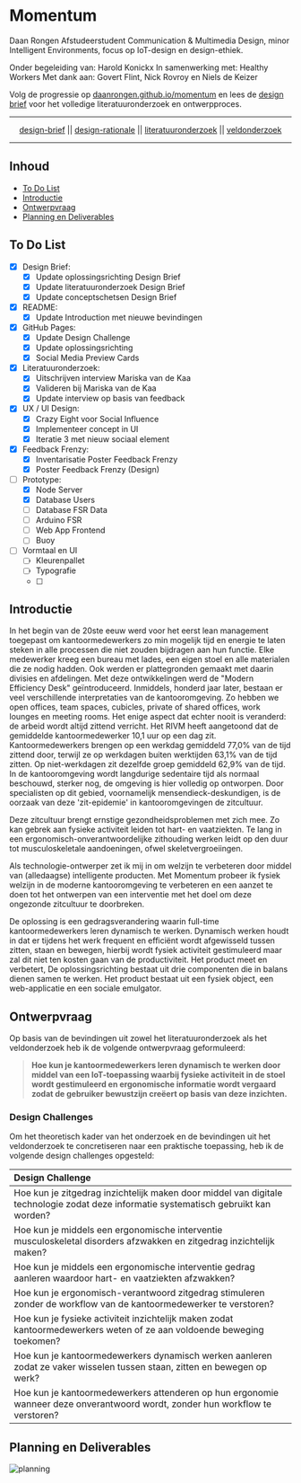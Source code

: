 # Momentum

Daan Rongen
Afstudeerstudent Communication & Multimedia Design,
minor Intelligent Environments, focus op IoT-design en design-ethiek.

Onder begeleiding van: Harold Konickx
In samenwerking met: Healthy Workers
Met dank aan: Govert Flint, Nick Rovroy en Niels de Keizer

Volg de progressie op [daanrongen.github.io/momentum](https://daanrongen.github.io/momentum/) en lees de [design brief](img/design-brief-compressed.pdf) voor het volledige literatuuronderzoek en ontwerpproces.

---

<div align="center">
<a href="https://github.com/daanrongen/momentum/blob/master/library/design-brief.md">design-brief</a> || <a href="https://github.com/daanrongen/momentum/blob/master/library/design-rationale.md">design-rationale</a> || <a href="https://github.com/daanrongen/momentum/blob/master/library/literatuuronderzoek.md">literatuuronderzoek</a> || <a href="https://github.com/daanrongen/momentum/blob/master/library/veldonderzoek.md">veldonderzoek</a>
</div>

---

## Inhoud
* [To Do List](#to-do-list)
* [Introductie](#introductie)
* [Ontwerpvraag](#ontwerpvraag)
* [Planning en Deliverables](#planning-en-deliverables)

## To Do List
- [x] Design Brief:
	- [x] Update oplossingsrichting Design Brief
	- [x] Update literatuuronderzoek Design Brief
	- [x] Update conceptschetsen Design Brief
- [x] README:
	- [x] Update Introduction met nieuwe bevindingen
- [x] GitHub Pages:
	- [x] Update Design Challenge
	- [x] Update oplossingsrichting
	- [x] Social Media Preview Cards
- [x] Literatuuronderzoek:
	- [x] Uitschrijven interview Mariska van de Kaa
	- [x] Valideren bij Mariska van de Kaa
	- [x] Update interview op basis van feedback
- [x] UX / UI Design:
	- [x] Crazy Eight voor Social Influence
	- [x] Implementeer concept in UI
	- [x] Iteratie 3 met nieuw sociaal element
- [x] Feedback Frenzy:
	- [x] Inventarisatie Poster Feedback Frenzy
	- [x] Poster Feedback Frenzy (Design)
- [ ] Prototype:
	- [x] Node Server
	- [x] Database Users
	- [ ] Database FSR Data
	- [ ] Arduino FSR
	- [ ] Web App Frontend
	- [ ] Buoy
- [ ] Vormtaal en UI
	- [ ] Kleurenpallet
	- [ ] Typografie
	- [ ]

## Introductie
In het begin van de 20ste eeuw werd voor het eerst lean management toegepast om kantoormedewerkers zo min mogelijk tijd en energie te laten steken in alle processen die niet zouden bijdragen aan hun functie. Elke medewerker kreeg een bureau met lades, een eigen stoel en alle materialen die ze nodig hadden. Ook werden er plattegronden gemaakt met daarin divisies en afdelingen.  Met deze ontwikkelingen werd de "Modern Efficiency Desk" geïntroduceerd. Inmiddels, honderd jaar later, bestaan er veel verschillende interpretaties van de kantooromgeving. Zo hebben we open offices, team spaces, cubicles, private of shared offices, work lounges en meeting rooms. Het enige aspect dat echter nooit is veranderd: de arbeid wordt altijd zittend verricht. Het RIVM heeft aangetoond dat de gemiddelde kantoormedewerker 10,1 uur op een dag zit. Kantoormedewerkers brengen op een werkdag gemiddeld 77,0% van de tijd zittend door, terwijl ze op werkdagen buiten werktijden 63,1% van de tijd zitten. Op niet-werkdagen zit dezelfde groep gemiddeld 62,9% van de tijd. In de kantooromgeving wordt langdurige sedentaire tijd als normaal beschouwd, sterker nog, de omgeving is hier volledig op ontworpen. Door specialisten op dit gebied, voornamelijk mensendieck-deskundigen, is de oorzaak van deze 'zit-epidemie' in kantooromgevingen de zitcultuur.

Deze zitcultuur brengt ernstige gezondheidsproblemen met zich mee. Zo kan gebrek aan fysieke activiteit leiden tot hart- en vaatziekten. Te lang in een ergonomisch-onverantwoordelijke zithouding werken leidt op den duur tot musculoskeletale aandoeningen, ofwel skeletvergroeiingen.

Als technologie-ontwerper zet ik mij in om welzijn te verbeteren door middel van (alledaagse) intelligente producten. Met Momentum probeer ik fysiek welzijn in de moderne kantooromgeving te verbeteren en een aanzet te doen tot het ontwerpen van een interventie met het doel om deze ongezonde zitcultuur te doorbreken.

De oplossing is een gedragsverandering waarin full-time kantoormedewerkers leren dynamisch te werken. Dynamisch werken houdt in dat er tijdens het werk frequent en efficiënt wordt afgewisseld tussen zitten, staan en bewegen, hierbij wordt fysiek activiteit gestimuleerd maar zal dit niet ten kosten gaan van de productiviteit. Het product meet en verbetert, De oplossingsrichting bestaat uit drie componenten die in balans dienen samen te werken. Het product bestaat uit een fysiek object, een web-applicatie en een sociale emulgator.

## Ontwerpvraag
Op basis van de bevindingen uit zowel het literatuuronderzoek als het veldonderzoek heb ik de volgende ontwerpvraag geformuleerd:

> **Hoe kun je kantoormedewerkers leren dynamisch te werken door middel van een IoT-toepassing waarbij fysieke activiteit in de stoel wordt gestimuleerd en ergonomische informatie wordt vergaard zodat de gebruiker bewustzijn creëert op basis van deze inzichten.**

### Design Challenges
Om het theoretisch kader van het onderzoek en de bevindingen uit het veldonderzoek te concretiseren naar een praktische toepassing, heb ik de volgende design challenges opgesteld:

| Design Challenge |
|:--|
| Hoe kun je zitgedrag inzichtelijk maken door middel van digitale technologie zodat deze informatie systematisch gebruikt kan worden? |
| Hoe kun je middels een ergonomische interventie musculoskeletal disorders afzwakken en zitgedrag inzichtelijk maken? |
| Hoe kun je middels een ergonomische interventie gedrag aanleren waardoor hart- en vaatziekten afzwakken? |
| Hoe kun je ergonomisch-verantwoord zitgedrag stimuleren zonder de workflow van de kantoormedewerker te verstoren? |
| Hoe kun je fysieke activiteit inzichtelijk maken zodat kantoormedewerkers weten of ze aan voldoende beweging toekomen? |
| Hoe kun je kantoormedewerkers dynamisch werken aanleren zodat ze vaker wisselen tussen staan, zitten en bewegen op werk? |
| Hoe kun je kantoormedewerkers attenderen op hun ergonomie wanneer deze onverantwoord wordt, zonder hun workflow te verstoren? |

## Planning en Deliverables
![planning](docs/img/momentum-planning.png)
